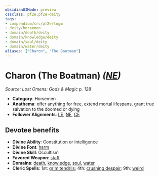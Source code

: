 ```yaml
---
obsidianUIMode: preview
cssclass: pf2e,pf2e-deity
tags:
- compendium/src/pf2e/logm
- deity/horsemen
- domain/death/deity
- domain/knowledge/deity
- domain/soul/deity
- domain/water/deity
aliases: ["Charon", "The Boatman"]
---
```

# Charon (The Boatman) *([NE](rules/traits/ne-b1.md "Neutral Evil Alignment Trait"))*  
*Source: Lost Omens: Gods & Magic p. 128*  

- **Category**: Horsemen
- **Anathema**: offer anything for free, extend mortal lifespans, grant true salvation to the doomed or dying
- **Follower Alignments**: [LE](rules/traits/le-b1.md "Lawful Evil Alignment Trait"), [NE](rules/traits/ne-b1.md "Neutral Evil Alignment Trait"), [CE](rules/traits/ce-b1.md "Chaotic Evil Alignment Trait")

## Devotee benefits

- **Divine Ability**: Constitution or Intelligence
- **Divine Font**: [harm](harm.md)
- **Divine Skill**: Occultism
- **Favored Weapon**: [staff](Reference/Compendium/Equipment/Items/staff.md)
- **Domains**: [death](Reference/Compendium/Setting/domains.md#Death), [knowledge](Reference/Compendium/Setting/domains.md#Knowledge), [soul](Reference/Compendium/Setting/domains.md#Soul), [water](Reference/Compendium/Setting/domains.md#Water)
- **Cleric Spells**: 1st: [grim tendrils](grim-tendrils.md); 4th: [crushing despair](crushing-despair.md); 9th: [weird](weird.md)